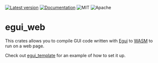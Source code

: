 [![Latest version](https://img.shields.io/crates/v/egui_web.svg)](https://crates.io/crates/egui_web)
[![Documentation](https://docs.rs/egui_web/badge.svg)](https://docs.rs/egui_web)
![MIT](https://img.shields.io/badge/license-MIT-blue.svg)
![Apache](https://img.shields.io/badge/license-Apache-blue.svg)

# egui_web

This crates allows you to compile GUI code written with [Egui](https://crates.io/crates/egui) to [WASM](https://en.wikipedia.org/wiki/WebAssembly) to run on a web page.

Check out [egui_template](https://github.com/emilk/egui_template) for an example of how to set it up.
